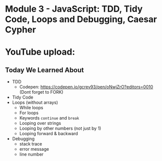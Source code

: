 # Module 3 - JavaScript: TDD, Tidy Code, Loops and Debugging, Caesar Cypher

# YouTube upload:

## Today We Learned About

- TDD
    - Codepen: https://codepen.io/gcrev93/pen/oNwjZrO?editors=0010 (Dont forget to FORK)
- Tidy Code
- Loops (without arrays)
  - While loops
  - For loops
  - Keywords `continue` and `break`
  - Looping over strings
  - Looping by other numbers (not just by 1)
  - Looping forward & backward
- Debugging
  - stack trace
  - error message
  - line number